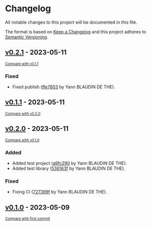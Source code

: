 # Changelog

All notable changes to this project will be documented in this file.

The format is based on [Keep a Changelog](http://keepachangelog.com/en/1.0.0/)
and this project adheres to [Semantic Versioning](http://semver.org/spec/v2.0.0.html).

<!-- insertion marker -->
## [v0.2.1](https://gitlab.com/ydethe/pikendus-backend/tags/v0.2.1) - 2023-05-11

<small>[Compare with v0.1.1](https://gitlab.com/ydethe/pikendus-backend/compare/v0.1.1...v0.2.1)</small>

### Fixed

- Fixed publish ([ffe7603](https://gitlab.com/ydethe/pikendus-backend/commit/ffe7603fa65c709992360fac6a75f90ec024f98a) by Yann BLAUDIN DE THE).

## [v0.1.1](https://gitlab.com/ydethe/pikendus-backend/tags/v0.1.1) - 2023-05-11

<small>[Compare with v0.2.0](https://gitlab.com/ydethe/pikendus-backend/compare/v0.2.0...v0.1.1)</small>

## [v0.2.0](https://gitlab.com/ydethe/pikendus-backend/tags/v0.2.0) - 2023-05-11

<small>[Compare with v0.1.0](https://gitlab.com/ydethe/pikendus-backend/compare/v0.1.0...v0.2.0)</small>

### Added

- Added test project ([a9fc290](https://gitlab.com/ydethe/pikendus-backend/commit/a9fc2908422e6cd6307c7208ca186f4c814c0924) by Yann BLAUDIN DE THE).
- Added test library ([536163f](https://gitlab.com/ydethe/pikendus-backend/commit/536163f75cbbff152cb02fbe60e4928fcdefff8a) by Yann BLAUDIN DE THE).

### Fixed

- Fixing CI ([727399f](https://gitlab.com/ydethe/pikendus-backend/commit/727399f4541bf40cbc6f76409dcb3e6fcd46cdd7) by Yann BLAUDIN DE THE).

## [v0.1.0](https://gitlab.com/ydethe/pikendus-backend/tags/v0.1.0) - 2023-05-09

<small>[Compare with first commit](https://gitlab.com/ydethe/pikendus-backend/compare/2beaf2ed21a6316c23d249f6a9ee98e5f0c47748...v0.1.0)</small>

